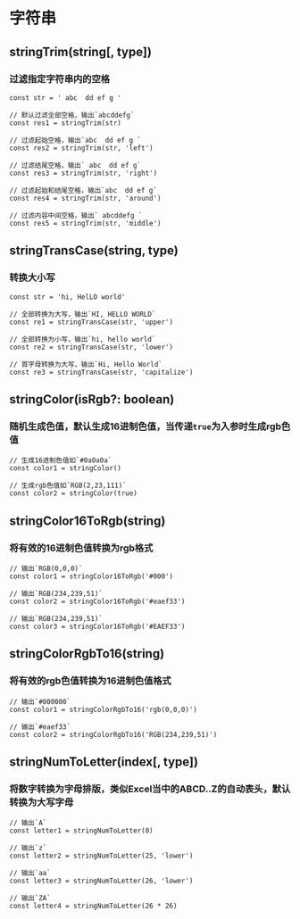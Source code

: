 # 字符串

## stringTrim(string[, type])

### 过滤指定字符串内的空格

```
const str = ' abc  dd ef g '

// 默认过滤全部空格，输出`abcddefg`
const res1 = stringTrim(str) 

// 过滤起始空格，输出`abc  dd ef g `
const res2 = stringTrim(str, 'left')

// 过滤结尾空格，输出` abc  dd ef g`
const res3 = stringTrim(str, 'right')

// 过滤起始和结尾空格，输出`abc  dd ef g`
const res4 = stringTrim(str, 'around')

// 过滤内容中间空格，输出` abcddefg `
const res5 = stringTrim(str, 'middle')
```

## stringTransCase(string, type)

### 转换大小写

```
const str = 'hi, HelLO world'

// 全部转换为大写，输出`HI, HELLO WORLD`
const re1 = stringTransCase(str, 'upper')

// 全部转换为小写，输出`hi, hello world`
const re2 = stringTransCase(str, 'lower')

// 首字母转换为大写，输出`Hi, Hello World`
const re3 = stringTransCase(str, 'capitalize')
```

## stringColor(isRgb?: boolean)

### 随机生成色值，默认生成16进制色值，当传递`true`为入参时生成rgb色值

```
// 生成16进制色值如`#0a0a0a`
const color1 = stringColor()

// 生成rgb色值如`RGB(2,23,111)`
const color2 = stringColor(true)
```

## stringColor16ToRgb(string)

### 将有效的16进制色值转换为rgb格式

```
// 输出`RGB(0,0,0)`
const color1 = stringColor16ToRgb('#000')

// 输出`RGB(234,239,51)`
const color2 = stringColor16ToRgb('#eaef33')

// 输出`RGB(234,239,51)`
const color3 = stringColor16ToRgb('#EAEF33')
```

## stringColorRgbTo16(string)

### 将有效的rgb色值转换为16进制色值格式

```
// 输出`#000000`
const color1 = stringColorRgbTo16('rgb(0,0,0)')

// 输出`#eaef33`
const color2 = stringColorRgbTo16('RGB(234,239,51)')
```

## stringNumToLetter(index[, type])

### 将数字转换为字母排版，类似Excel当中的ABCD..Z的自动表头，默认转换为大写字母

```
// 输出`A`
const letter1 = stringNumToLetter(0)

// 输出`z`
const letter2 = stringNumToLetter(25, 'lower')

// 输出`aa`
const letter3 = stringNumToLetter(26, 'lower')

// 输出`ZA`
const letter4 = stringNumToLetter(26 * 26)
```
